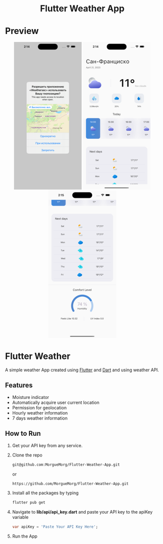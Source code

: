 <h1 align="center">Flutter Weather App</h1>

# Preview
<p align="center">
<img src="/assets/results/permission.png" height="480px"/> <img src="/assets/results/top.png" height="480px" /> <img src="/assets/results/bottom.png" height="480px" />
</p>

# Flutter Weather

A simple weather App created using [Flutter](https://flutter.dev/) and [Dart](https://dart.dev/) and using weather API.

## Features
- Moisture indicator
- Automatically acquire user current location
- Permission for geolocation 
- Hourly weather information
- 7 days weather information 

## How to Run
1. Get your API key from any service.
2. Clone the repo
   ```sh
   git@github.com:MorgueMorg/Flutter-Weather-App.git
   ```
   or
   ```sh
   https://github.com/MorgueMorg/Flutter-Weather-App.git
   ```
   
4. Install all the packages by typing
   ```sh
   flutter pub get
   ```
5. Navigate to **lib/api/api_key.dart** and paste your API key to the apiKey variable
   ```dart
   var apiKey = 'Paste Your API Key Here';
   ```
6. Run the App
